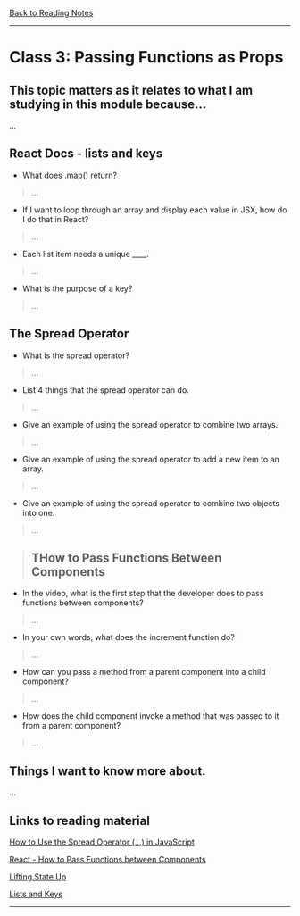 [Back to Reading Notes](./README.md)

---

# Class 3: Passing Functions as Props

## This topic matters as it relates to what I am studying in this module because...

...

## React Docs - lists and keys

- What does .map() return?

> ...

- If I want to loop through an array and display each value in JSX, how do I do that in React?

> ...

- Each list item needs a unique ____.

> ...

- What is the purpose of a key?

> ...

## The Spread Operator

- What is the spread operator?

> ...

- List 4 things that the spread operator can do.

> ...

- Give an example of using the spread operator to combine two arrays.

> ...

- Give an example of using the spread operator to add a new item to an array.

> ...

- Give an example of using the spread operator to combine two objects into one.

> ...

> ## THow to Pass Functions Between Components

- In the video, what is the first step that the developer does to pass functions between components?

> ...

- In your own words, what does the increment function do?

> ...

- How can you pass a method from a parent component into a child component?

> ...

- How does the child component invoke a method that was passed to it from a parent component?

> ...


## Things I want to know more about.

...

## Links to reading material

[How to Use the Spread Operator (…) in JavaScript](https://medium.com/coding-at-dawn/how-to-use-the-spread-operator-in-javascript-b9e4a8b06fab)

[React - How to Pass Functions between Components](https://www.youtube.com/watch?v=c05OL7XbwXU)

[Lifting State Up](https://reactjs.org/docs/lifting-state-up.html)

[Lists and Keys](https://reactjs.org/docs/lists-and-keys.html)

---
